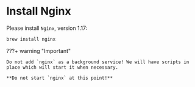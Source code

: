 # Install Nginx

Please install `Nginx`, version 1.17:

```sh
brew install nginx
```

???+ warning "Important"
    
    Do not add `nginx` as a background service! We will have scripts in place which will start it when necessary.

    **Do not start `nginx` at this point!**

